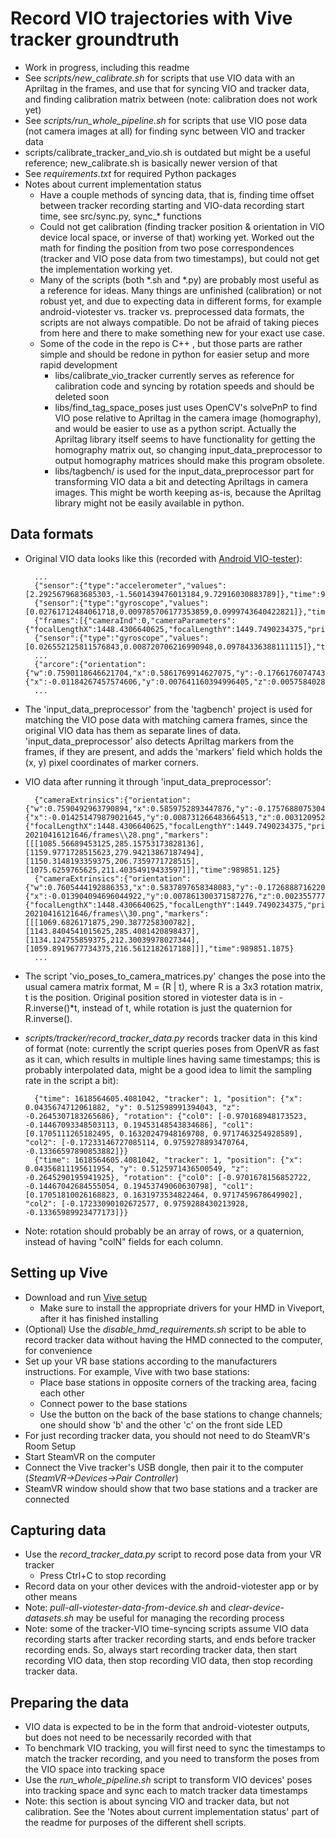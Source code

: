 # Record VIO trajectories with Vive tracker groundtruth

- Work in progress, including this readme
- See <i>scripts/new_calibrate.sh</i> for scripts that use VIO data with an Apriltag in the frames, and use that for syncing VIO and tracker data, and finding calibration matrix between (note: calibration does not work yet)
- See <i>scripts/run_whole_pipeline.sh</i> for scripts that use VIO pose data (not camera images at all) for finding sync between VIO and tracker data
- scripts/calibrate_tracker_and_vio.sh is outdated but might be a useful reference; new_calibrate.sh is basically newer version of that
- See <i>requirements.txt</i> for required Python packages
- Notes about current implementation status
  - Have a couple methods of syncing data, that is, finding time offset between tracker recording starting and VIO-data recording start time, see src/sync.py, sync_* functions
  - Could not get calibration (finding tracker position & orientation in VIO device local space, or inverse of that) working yet. Worked out the math for finding the position from two pose correspondences (tracker and VIO pose data from two timestamps), but could not get the implementation working yet.
  - Many of the scripts (both *.sh and *.py) are probably most useful as a reference for ideas. Many things are unfinished (calibration) or not robust yet, and due to expecting data in different forms, for example android-viotester vs. tracker vs. preprocessed data formats, the scripts are not always compatible. Do not be afraid of taking pieces from here and there to make something new for your exact use case.
  - Some of the code in the repo is C++ , but those parts are rather simple and should be redone in python for easier setup and more rapid development
    - libs/calibrate_vio_tracker currently serves as reference for calibration code and syncing by rotation speeds and should be deleted soon
    - libs/find_tag_space_poses just uses OpenCV's solvePnP to find VIO pose relative to Apriltag in the camera image (homography), and would be easier to use as a python script. Actually the Apriltag library itself seems to have functionality for getting the homography matrix out, so changing input_data_preprocessor to output homography matrices should make this program obsolete.
    - libs/tagbench/ is used for the input_data_preprocessor part for transforming VIO data a bit and detecting Apriltags in camera images. This might be worth keeping as-is, because the Apriltag library might not be easily available in python.

## Data formats

- Original VIO data looks like this (recorded with [Android VIO-tester](https://github.com/AaltoML/android-viotester)):

        ...
        {"sensor":{"type":"accelerometer","values":[2.2925679683685303,-1.5601439476013184,9.72916030883789]},"time":989850.0673587171}
        {"sensor":{"type":"gyroscope","values":[0.02761712484061718,0.009785706177353859,0.0999743640422821]},"time":989850.065808717}
        {"frames":[{"cameraInd":0,"cameraParameters":{"focalLengthX":1448.4306640625,"focalLengthY":1449.7490234375,"principalPointX":944.5816040039063,"principalPointY":535.9908447265625},"number":0,"time":0.01}],"number":0,"time":0.01}
        {"sensor":{"type":"gyroscope","values":[0.026552125811576843,0.008720706216990948,0.09784336388111115]},"time":989850.0683293421}
        ...
        {"arcore":{"orientation":{"w":0.7590118646621704,"x":0.5861769914627075,"y":-0.1766176074743271,"z":-0.22159355878829956},"position":{"x":-0.01184267457574606,"y":0.007641160394996405,"z":0.005758402869105339}},"time":989851.1044255381}
        ...


- The 'input_data_preprocessor' from the 'tagbench' project is used for matching the VIO pose data with matching camera frames, since the original VIO data has them as separate lines of data. 'input_data_preprocessor' also detects Apriltag markers from the frames, if they are present, and adds the 'markers' field which holds the (x, y) pixel coordinates of marker corners.

- VIO data after running it through 'input_data_preprocessor':

        {"cameraExtrinsics":{"orientation":{"w":0.7590492963790894,"x":0.5859752893447876,"y":-0.17576880753040314,"z":-0.22267122566699982},"position":{"x":-0.014251479879021645,"y":0.008731266483664513,"z":0.0031209520529955626}},"cameraIntrinsics":{"focalLengthX":1448.4306640625,"focalLengthY":1449.7490234375,"principalPointX":944.5816040039063,"principalPointY":535.9908447265625},"frameHeight":1080,"frameIndex":28,"framePath":"data/viotester/recordings/arcore-20210416121646/frames\\28.png","markers":[[[1085.56689453125,285.15753173828136],[1159.9771728515623,279.94213867187494],[1150.3148193359375,206.7359771728515],[1075.6259765625,211.40354919433597]]],"time":989851.125}
        {"cameraExtrinsics":{"orientation":{"w":0.7605444192886353,"x":0.5837897658348083,"y":-0.17268887162208557,"z":-0.22569938004016876},"position":{"x":-0.013904094696044922,"y":0.007861300371587276,"z":0.0023557774256914854}},"cameraIntrinsics":{"focalLengthX":1448.4306640625,"focalLengthY":1449.7490234375,"principalPointX":944.5816040039063,"principalPointY":535.9908447265625},"frameHeight":1080,"frameIndex":30,"framePath":"data/viotester/recordings/arcore-20210416121646/frames\\30.png","markers":[[[1069.6826171875,290.3877258300782],[1143.8404541015625,285.4081420898437],[1134.124755859375,212.30039978027344],[1059.8919677734375,216.5612182617188]]],"time":989851.1875}
        ...

- The script 'vio_poses_to_camera_matrices.py' changes the pose into the usual camera matrix format, M = (R | t), where R is a 3x3 rotation matrix, t is the position. Original position stored in viotester data is in -R.inverse()*t, instead of t, while rotation is just the quaternion for R.inverse().

- <i>scripts/tracker/record_tracker_data.py</i> records tracker data in this kind of format (note: currently the script queries poses from OpenVR as fast as it can, which results in multiple lines having same timestamps; this is probably interpolated data, might be a good idea to limit the sampling rate in the script a bit):

        {"time": 1618564605.4081042, "tracker": 1, "position": {"x": 0.0435674712061882, "y": 0.512598991394043, "z": -0.2645307183265686}, "rotation": {"col0": [-0.970168948173523, -0.14467093348503113, 0.19453148543834686], "col1": [0.1705111265182495, 0.16320247948169708, 0.9717463254928589], "col2": [-0.17233146727085114, 0.9759278893470764, -0.13366597890853882]}}
        {"time": 1618564605.4081042, "tracker": 1, "position": {"x": 0.04356811195611954, "y": 0.5125971436500549, "z": -0.2645290195941925}, "rotation": {"col0": [-0.9701678156852722, -0.14467042684555054, 0.19453749060630798], "col1": [0.17051810026168823, 0.1631973534822464, 0.9717459678649902], "col2": [-0.17233090102672577, 0.9759288430213928, -0.13365989923477173]}}

- Note: rotation should probably be an array of rows, or a quaternion, instead of having "colN" fields for each column.

## Setting up Vive
- Download and run [Vive setup](https://www.vive.com/us/setup/)
    - Make sure to install the appropriate drivers for your HMD in Viveport, after it has finished installing
- (Optional) Use the <i>disable_hmd_requirements.sh</i> script to be able to record tracker data without having the HMD connected to the computer, for convenience
- Set up your VR base stations according to the manufacturers instructions. For example, Vive with two base stations:
    - Place base stations in opposite corners of the tracking area, facing each other
    - Connect power to the base stations
    - Use the button on the back of the base stations to change channels; one should show 'b' and the other 'c' on the front side LED
- For just recording tracker data, you should not need to do SteamVR's Room Setup
- Start SteamVR on the computer
- Connect the Vive tracker's USB dongle, then pair it to the computer (<i>SteamVR->Devices->Pair Controller</i>)
- SteamVR window should show that two base stations and a tracker are connected

## Capturing data
- Use the <i>record_tracker_data.py</i> script to record pose data from your VR tracker
    - Press Ctrl+C to stop recording
- Record data on your other devices with the android-viotester app or by other means
- Note: <i>pull-all-viotester-data-from-device.sh</i> and <i>clear-device-datasets.sh</i> may be useful for managing the recording process
- Note: some of the tracker-VIO time-syncing scripts assume VIO data recording starts after tracker recording starts, and ends before tracker recording ends. So, always start recording tracker data, then start recording VIO data, then stop recording VIO data, then stop recording tracker data.

## Preparing the data
- VIO data is expected to be in the form that android-viotester outputs, but does not need to be necessarily recorded with that
- To benchmark VIO tracking, you will first need to sync the timestamps to match the tracker recording, and you need to transform the poses from the VIO space into tracking space
- Use the <i>run_whole_pipeline.sh</i> script to transform VIO devices' poses into tracking space and sync each to match tracker data timestamps
- Note: this section is about syncing VIO and tracker data, but not calibration. See the 'Notes about current implementation status' part of the readme for purposes of the different shell scripts.
